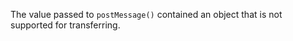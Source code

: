 
The value passed to `postMessage()` contained an object that is not supported
for transferring.

<a id="ERR_CANNOT_WATCH_SIGINT"></a>

